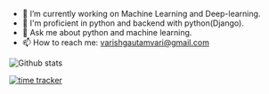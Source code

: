 

- 🔭 I’m currently working on Machine Learning and Deep-learning.
- 🤔 I'm proficient in python and backend with python(Django).
- 💬 Ask me about python and machine learning.
- 📫 How to reach me: varishgautamvari@gmail.com

![Github stats](https://github-readme-stats.vercel.app/api?username=variiiest&theme=tokyonight&show_icons=true)<br>

[![time tracker](https://wakatime.com/badge/github/Variiiest/ReactFull.svg)](https://wakatime.com/badge/github/Variiiest/ReactFull)

